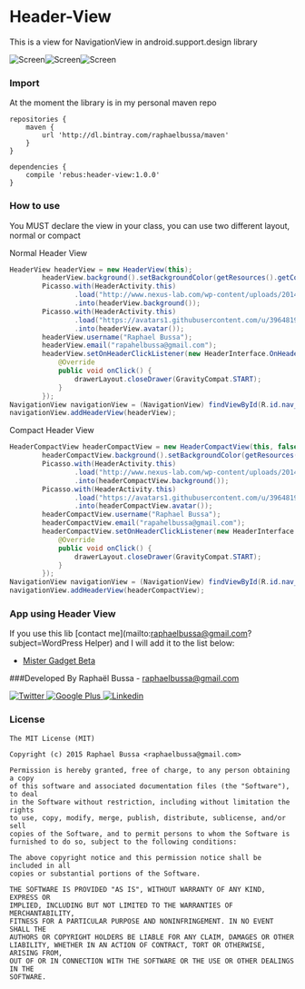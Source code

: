 # Header-View
This is a view for NavigationView in android.support.design library

![Screen](https://raw.githubusercontent.com/rebus007/Header-View/master/img/screen/screen_1.png)![Screen](https://raw.githubusercontent.com/rebus007/Header-View/master/img/screen/screen_2.png)![Screen](https://raw.githubusercontent.com/rebus007/Header-View/master/img/screen/screen_3.png)

### Import
At the moment the library is in my personal maven repo
```Gradle
repositories {
    maven {
        url 'http://dl.bintray.com/raphaelbussa/maven'
    }
}
```
```Gradle
dependencies {
    compile 'rebus:header-view:1.0.0'
}
```
### How to use
You MUST declare the view in your class, you can use two different layout, normal or compact

Normal Header View
```java
HeaderView headerView = new HeaderView(this);
        headerView.background().setBackgroundColor(getResources().getColor(R.color.primary_dark));
        Picasso.with(HeaderActivity.this)
                .load("http://www.nexus-lab.com/wp-content/uploads/2014/08/image_new-material.jpeg")
                .into(headerView.background());
        Picasso.with(HeaderActivity.this)
                .load("https://avatars1.githubusercontent.com/u/3964819?v=3&s=460")
                .into(headerView.avatar());
        headerView.username("Raphael Bussa");
        headerView.email("rapahelbussa@gmail.com");
        headerView.setOnHeaderClickListener(new HeaderInterface.OnHeaderClickListener() {
            @Override
            public void onClick() {
                drawerLayout.closeDrawer(GravityCompat.START);
            }
        });
NavigationView navigationView = (NavigationView) findViewById(R.id.nav_view);
navigationView.addHeaderView(headerView);
```

Compact Header View
```java
HeaderCompactView headerCompactView = new HeaderCompactView(this, false); //true if you want to use this view below toolbar
        headerCompactView.background().setBackgroundColor(getResources().getColor(R.color.primary_dark));
        Picasso.with(HeaderActivity.this)
                .load("http://www.nexus-lab.com/wp-content/uploads/2014/08/image_new-material.jpeg")
                .into(headerCompactView.background());
        Picasso.with(HeaderActivity.this)
                .load("https://avatars1.githubusercontent.com/u/3964819?v=3&s=460")
                .into(headerCompactView.avatar());
        headerCompactView.username("Raphael Bussa");
        headerCompactView.email("rapahelbussa@gmail.com");
        headerCompactView.setOnHeaderClickListener(new HeaderInterface.OnHeaderClickListener() {
            @Override
            public void onClick() {
                drawerLayout.closeDrawer(GravityCompat.START);
            }
        });
NavigationView navigationView = (NavigationView) findViewById(R.id.nav_view);
navigationView.addHeaderView(headerCompactView);
```

### App using Header View
If you use this lib [contact me](mailto:raphaelbussa@gmail.com?subject=WordPress Helper) and I will add it to the list below:
- [Mister Gadget Beta](https://play.google.com/store/apps/details?id=rebus.mister.gadget)

###Developed By
Raphaël Bussa - [raphaelbussa@gmail.com](mailto:raphaelbussa@gmail.com)

[ ![Twitter](https://raw.githubusercontent.com/rebus007/Header-View/master/img/social/twitter-icon.png) ](https://twitter.com/rebus_007)[ ![Google Plus](https://raw.githubusercontent.com/rebus007/Header-View/master/img/social/google-plus-icon.png) ](https://plus.google.com/+RaphaelBussa/posts)[ ![Linkedin](https://raw.githubusercontent.com/rebus007/Header-View/master/img/social/linkedin-icon.png) ](https://www.linkedin.com/in/rebus007)

### License
```
The MIT License (MIT)

Copyright (c) 2015 Raphael Bussa <raphaelbussa@gmail.com>

Permission is hereby granted, free of charge, to any person obtaining a copy
of this software and associated documentation files (the "Software"), to deal
in the Software without restriction, including without limitation the rights
to use, copy, modify, merge, publish, distribute, sublicense, and/or sell
copies of the Software, and to permit persons to whom the Software is
furnished to do so, subject to the following conditions:

The above copyright notice and this permission notice shall be included in all
copies or substantial portions of the Software.

THE SOFTWARE IS PROVIDED "AS IS", WITHOUT WARRANTY OF ANY KIND, EXPRESS OR
IMPLIED, INCLUDING BUT NOT LIMITED TO THE WARRANTIES OF MERCHANTABILITY,
FITNESS FOR A PARTICULAR PURPOSE AND NONINFRINGEMENT. IN NO EVENT SHALL THE
AUTHORS OR COPYRIGHT HOLDERS BE LIABLE FOR ANY CLAIM, DAMAGES OR OTHER
LIABILITY, WHETHER IN AN ACTION OF CONTRACT, TORT OR OTHERWISE, ARISING FROM,
OUT OF OR IN CONNECTION WITH THE SOFTWARE OR THE USE OR OTHER DEALINGS IN THE
SOFTWARE.
```
